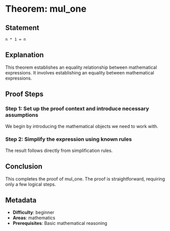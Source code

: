 # Theorem: mul_one

## Statement
```lean
n * 1 = n
```

## Explanation
This theorem establishes an equality relationship between mathematical expressions. It involves establishing an equality between mathematical expressions.

## Proof Steps
### Step 1: Set up the proof context and introduce necessary assumptions
We begin by introducing the mathematical objects we need to work with.

### Step 2: Simplify the expression using known rules
The result follows directly from simplification rules.

## Conclusion
This completes the proof of mul_one. The proof is straightforward, requiring only a few logical steps.

## Metadata
- **Difficulty**: beginner
- **Areas**: mathematics
- **Prerequisites**: Basic mathematical reasoning
